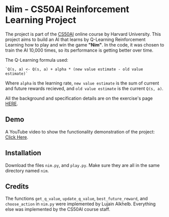 # Nim - CS50AI Reinforcement Learning Project
The project is part of the [CS50AI](https://learning.edx.org/course/course-v1:HarvardX+CS50AI+1T2020/home) online course by Harvard University. This project aims to build an AI that learns by Q-Learning Reinforcement Learning how to play and win the game **"Nim"**. In the code, it was chosen to train the AI 10,000 times, so its performance is getting better over time. 

The Q-Learning formula used:

    `Q(s, a) <- Q(s, a) + alpha * (new value estimate - old value estimate)`

Where `alpha` is the learning rate, `new value estimate` is the sum of current and future rewards recieved, and `old value estimate` is the current `Q(s, a)`.

All the background and specification details are on the exercise's page [HERE](https://cs50.harvard.edu/ai/2020/projects/4/nim/). 

## Demo
A YouTube video to show the functionality demonstration of the project: [Click Here](https://youtu.be/DcbCflTA_JI).

## Installation
Download the files `nim.py`, and `play.py`. Make sure they are all in the same directory named `nim`.

## Credits
The functions `get_q_value`, `update_q_value`, `best_future_reward`, and `choose_action` in `nim.py` were implemented by Lujain Alkhelb. Everything else was implemented by the CS50AI course staff. 